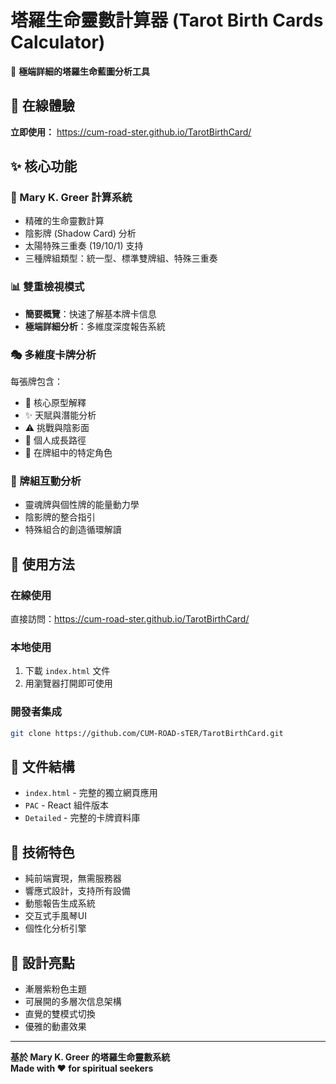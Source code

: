 # 塔羅生命靈數計算器 (Tarot Birth Cards Calculator)

🔮 **極端詳細的塔羅生命藍圖分析工具**

## 🌟 在線體驗
**立即使用：** https://cum-road-ster.github.io/TarotBirthCard/

## ✨ 核心功能

### 🎯 Mary K. Greer 計算系統
- 精確的生命靈數計算
- 陰影牌 (Shadow Card) 分析  
- 太陽特殊三重奏 (19/10/1) 支持
- 三種牌組類型：統一型、標準雙牌組、特殊三重奏

### 📊 雙重檢視模式
- **簡要概覽**：快速了解基本牌卡信息
- **極端詳細分析**：多維度深度報告系統

### 🎭 多維度卡牌分析
每張牌包含：
- 🎯 核心原型解釋
- ✨ 天賦與潛能分析  
- ⚠️ 挑戰與陰影面
- 🌱 個人成長路徑
- 🎲 在牌組中的特定角色

### 🌌 牌組互動分析
- 靈魂牌與個性牌的能量動力學
- 陰影牌的整合指引
- 特殊組合的創造循環解讀

## 🚀 使用方法

### 在線使用
直接訪問：https://cum-road-ster.github.io/TarotBirthCard/

### 本地使用
1. 下載 `index.html` 文件
2. 用瀏覽器打開即可使用

### 開發者集成
```bash
git clone https://github.com/CUM-ROAD-sTER/TarotBirthCard.git
```

## 📁 文件結構
- `index.html` - 完整的獨立網頁應用
- `PAC` - React 組件版本
- `Detailed` - 完整的卡牌資料庫

## 🔬 技術特色
- 純前端實現，無需服務器
- 響應式設計，支持所有設備
- 動態報告生成系統
- 交互式手風琴UI
- 個性化分析引擎

## 🎨 設計亮點
- 漸層紫粉色主題
- 可展開的多層次信息架構
- 直覺的雙模式切換
- 優雅的動畫效果

---

**基於 Mary K. Greer 的塔羅生命靈數系統**  
**Made with ❤️ for spiritual seekers**
